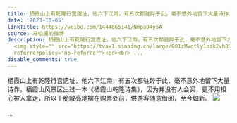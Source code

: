 ```yaml
---
title: 栖霞山上有乾隆行宫遗址，他六下江南，有五次都驻跸于此，毫不意外地留下大量诗作。栖霞山风景区出过一本《栖霞山乾隆诗集》，因为并没有人会买，更不用担心被人...
date: '2023-10-05'
linkTitle: https://weibo.com/1444865141/NmpaD4y5A
source: 马伯庸的微博
description: 栖霞山上有乾隆行宫遗址，他六下江南，有五次都驻跸于此，毫不意外地留下大量诗作。栖霞山风景区出过一本《栖霞山乾隆诗集》，因为并没有人会买，更不用担心被人拿走，所以干脆敞亮地摆在购票处前，供游客随意借阅，至今如新。
  <img style="" src="https://tvax1.sinaimg.cn/large/001zMvqtly1hik2vh89u1j60hh0t2ter02.jpg"
  referrerpolicy="no-referrer"><br><br> ...
disable_comments: true
---
```

栖霞山上有乾隆行宫遗址，他六下江南，有五次都驻跸于此，毫不意外地留下大量诗作。栖霞山风景区出过一本《栖霞山乾隆诗集》，因为并没有人会买，更不用担心被人拿走，所以干脆敞亮地摆在购票处前，供游客随意借阅，至今如新。 <img style="" src="https://tvax1.sinaimg.cn/large/001zMvqtly1hik2vh89u1j60hh0t2ter02.jpg" referrerpolicy="no-referrer"><br><br> ...